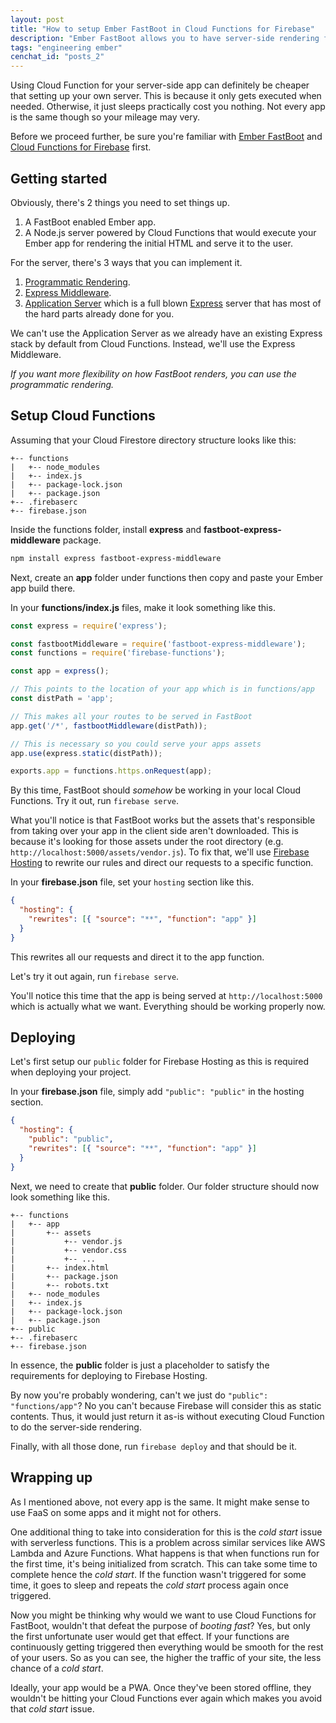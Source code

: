 ```yaml
---
layout: post
title: "How to setup Ember FastBoot in Cloud Functions for Firebase"
description: "Ember FastBoot allows you to have server-side rendering for your Ember app. But rather than setting up your own server, you can actually deploy it to functions as a service (FaaS) like Google Cloud Functions."
tags: "engineering ember"
cenchat_id: "posts_2"
---
```


Using Cloud Function for your server-side app can definitely be cheaper that setting up your own server. This is because it only gets executed when needed. Otherwise, it just sleeps practically cost you nothing. Not every app is the same though so your mileage may very.

Before we proceed further, be sure you're familiar with [Ember FastBoot](https://ember-fastboot.com) and [Cloud Functions for Firebase](https://firebase.google.com/products/functions/) first.

## Getting started

Obviously, there's 2 things you need to set things up.

1. A FastBoot enabled Ember app.
2. A Node.js server powered by Cloud Functions that would execute your Ember app for rendering the initial HTML and serve it to the user.

For the server, there's 3 ways that you can implement it.

1. [Programmatic Rendering](https://github.com/ember-fastboot/fastboot).
2. [Express Middleware](https://github.com/ember-fastboot/fastboot-express-middleware).
3. [Application Server](https://github.com/ember-fastboot/fastboot-app-server) which is a full blown [Express](https://expressjs.com) server that has most of the hard parts already done for you.

We can't use the Application Server as we already have an existing Express stack by default from Cloud Functions. Instead, we'll use the Express Middleware.

*If you want more flexibility on how FastBoot renders, you can use the programmatic rendering.*

## Setup Cloud Functions

Assuming that your Cloud Firestore directory structure looks like this:

```
+-- functions
|   +-- node_modules
|   +-- index.js
|   +-- package-lock.json
|   +-- package.json
+-- .firebaserc
+-- firebase.json
```

Inside the functions folder, install **express** and **fastboot-express-middleware** package.

```bash
npm install express fastboot-express-middleware
```

Next, create an **app** folder under functions then copy and paste your Ember app build there.

In your **functions/index.js** files, make it look something like this.

```javascript
const express = require('express');

const fastbootMiddleware = require('fastboot-express-middleware');
const functions = require('firebase-functions');

const app = express();

// This points to the location of your app which is in functions/app
const distPath = 'app';

// This makes all your routes to be served in FastBoot
app.get('/*', fastbootMiddleware(distPath));

// This is necessary so you could serve your apps assets
app.use(express.static(distPath));

exports.app = functions.https.onRequest(app);
```

By this time, FastBoot should *somehow* be working in your local Cloud Functions. Try it out, run `firebase serve`.

What you'll notice is that FastBoot works but the assets that's responsible from taking over your app in the client side aren't downloaded. This is because it's looking for those assets under the root directory (e.g. `http://localhost:5000/assets/vendor.js`). To fix that, we'll use [Firebase Hosting](https://firebase.google.com/docs/hosting/) to rewrite our rules and direct our requests to a specific function.

In your **firebase.json** file, set your `hosting` section like this.

```json
{
  "hosting": {
    "rewrites": [{ "source": "**", "function": "app" }]
  }
}
```

This rewrites all our requests and direct it to the app function.

Let's try it out again, run `firebase serve`.

You'll notice this time that the app is being served at `http://localhost:5000` which is actually what we want. Everything should be working properly now.

## Deploying

Let's first setup our `public` folder for Firebase Hosting as this is required when deploying your project.

In your **firebase.json** file, simply add `"public": "public"` in the hosting section.

```json
{
  "hosting": {
    "public": "public",
    "rewrites": [{ "source": "**", "function": "app" }]
  }
}
```

Next, we need to create that **public** folder. Our folder structure should now look something like this.

```
+-- functions
|   +-- app
|       +-- assets
|           +-- vendor.js
|           +-- vendor.css
|           +-- ...
|       +-- index.html
|       +-- package.json
|       +-- robots.txt
|   +-- node_modules
|   +-- index.js
|   +-- package-lock.json
|   +-- package.json
+-- public
+-- .firebaserc
+-- firebase.json
```

In essence, the **public** folder is just a placeholder to satisfy the requirements for deploying to Firebase Hosting.

By now you're probably wondering, can't we just do `"public": "functions/app"`? No you can't because Firebase will consider this as static contents. Thus, it would just return it as-is without executing Cloud Function to do the server-side rendering.

Finally, with all those done, run `firebase deploy` and that should be it.

## Wrapping up

As I mentioned above, not every app is the same. It might make sense to use FaaS on some apps and it might not for others.

One additional thing to take into consideration for this is the *cold start* issue with serverless functions. This is a problem across similar services like AWS Lambda and Azure Functions. What happens is that when functions run for the first time, it's being initialized from scratch. This can take some time to complete hence the *cold start*. If the function wasn't triggered for some time, it goes to sleep and repeats the *cold start* process again once triggered.

Now you might be thinking why would we want to use Cloud Functions for FastBoot, wouldn't that defeat the purpose of *booting fast*? Yes, but only the first unfortunate user would get that effect. If your functions are continuously getting triggered then everything would be smooth for the rest of your users. So as you can see, the higher the traffic of your site, the less chance of a *cold start*.

Ideally, your app would be a PWA. Once they've been stored offline, they wouldn't be hitting your Cloud Functions ever again which makes you avoid that *cold start* issue.
